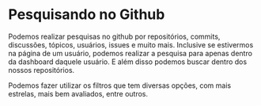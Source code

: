 # Pesquisando no Github

Podemos realizar pesquisas no github por repositórios, commits, discussões, tópicos, usuários, issues e muito mais. Inclusive se estivermos na página de um usuário, podemos realizar a pesquisa para apenas dentro da dashboard daquele usuário. E além disso podemos buscar dentro dos nossos repositórios.

Podemos fazer utilizar os filtros que tem diversas opções, com mais estrelas, mais bem avaliados, entre outros.
